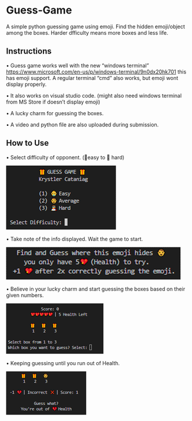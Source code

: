 # Guess-Game
A simple python guessing game using emoji. Find the hidden emoji/object among the boxes. Harder dfficulty means more boxes and less life.

## Instructions

•	Guess game works well with the new “windows terminal” https://www.microsoft.com/en-us/p/windows-terminal/9n0dx20hk701 this has emoji support. A regular terminal “cmd” also works, but emoji wont display properly.

•	It also works on visual studio code. (might also need windows terminal from MS Store if doesn’t display emoji)

•	A lucky charm for guessing the boxes.

•	A video and python file are also uploaded during submission.


## How to Use

•	Select difficulty of opponent. (👶easy to 🦸 hard)

![Select difficulty of opponent](/GameFootage/difficulty.png)

•	Take note of the info displayed. Wait the game to start.

![Take note of the info displayed. Wait the game to start](/GameFootage/gamestart.png)

•	Believe in your lucky charm and start guessing the boxes based on their given numbers.

![Take note of the info displayed. Wait the game to start](/GameFootage/guess.png)

•	Keeping guessing until you run out of Health.

![Take note of the info displayed. Wait the game to start](/GameFootage/endgame.png)

